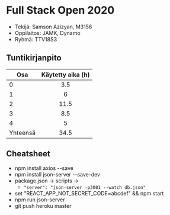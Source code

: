 # Full Stack Open 2020

* Tekijä: Samson Azizyan, M3156
* Oppilaitos: JAMK, Dynamo
* Ryhmä: TTV18S3

## Tuntikirjanpito

| Osa      | Käytetty aika (h) |
| -------- | :---------------: |
| 0        |        3.5        |
| 1        |         6         |
| 2        |       11.5        |
| 3        |        8.5        |
| 4        |         5         |
| Yhteensä |       34.5        |

## Cheatsheet

* npm install axios --save
* npm install json-server --save-dev
* package.json -> scripts ->
  * ```"server": "json-server -p3001 --watch db.json"```
* set "REACT_APP_NOT_SECRET_CODE=abcdef" && npm start
* npm run json-server
* git push heroku master